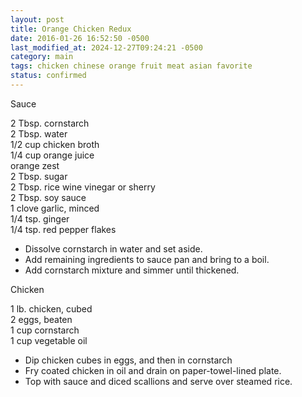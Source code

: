 ```yaml
---
layout: post
title: Orange Chicken Redux
date: 2016-01-26 16:52:50 -0500
last_modified_at: 2024-12-27T09:24:21 -0500
category: main
tags: chicken chinese orange fruit meat asian favorite
status: confirmed
---
```

Sauce
  
2 Tbsp. cornstarch  
2 Tbsp. water  
1/2 cup chicken broth  
1/4 cup orange juice  
orange zest  
2 Tbsp. sugar  
2 Tbsp. rice wine vinegar or sherry  
2 Tbsp. soy sauce  
1 clove garlic, minced  
1/4 tsp. ginger  
1/4 tsp. red pepper flakes  

* Dissolve cornstarch in water and set aside.
* Add remaining ingredients to sauce pan and bring to a boil.
* Add cornstarch mixture and simmer until thickened.

Chicken
  
1 lb. chicken, cubed  
2 eggs, beaten  
1 cup cornstarch  
1 cup vegetable oil  

* Dip chicken cubes in eggs, and then in cornstarch
* Fry coated chicken in oil and drain on paper-towel-lined plate.
* Top with sauce and diced scallions and serve over steamed rice.
